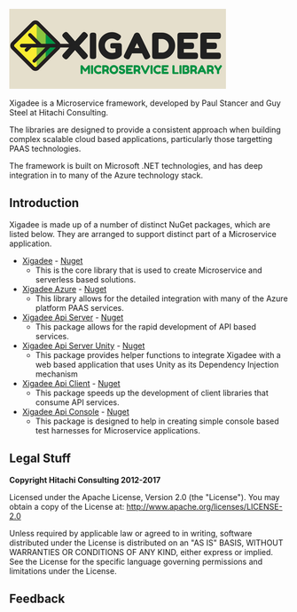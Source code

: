 ![Xigadee](/xigadee.png)

Xigadee is a Microservice framework, developed by Paul Stancer and Guy Steel at Hitachi Consulting. 

The libraries are designed to provide a consistent approach when building complex scalable cloud based applications, particularly those targetting PAAS technologies.

The framework is built on Microsoft .NET technologies, and has deep integration in to many of the Azure technology stack.

## Introduction

Xigadee is made up of a number of distinct NuGet packages, which are listed below. They are arranged to support distinct part of a Microservice application.

* [Xigadee](Xigadee.Platform/_Docs/Introduction.md) - [Nuget](https://www.nuget.org/packages/Xigadee)
	- This is the core library that is used to create Microservice and serverless based solutions.
* [Xigadee Azure](Xigadee.Azure/_docs/Introduction.md) - [Nuget](https://www.nuget.org/packages/Xigadee.Azure)
	- This library allows for the detailed integration with many of the Azure platform PAAS services.
* [Xigadee Api Server](Xigadee.Api.Server/_docs/Introduction.md) - [Nuget](https://www.nuget.org/packages/Xigadee.Api.Server)
	- This package allows for the rapid development of API based services.
* [Xigadee Api Server Unity](Xigadee.Api.Server.Unity/_docs/Introduction.md) - [Nuget](https://www.nuget.org/packages/Xigadee.Api.Server.Unity)
	- This package provides helper functions to integrate Xigadee with a web based application that uses Unity as its Dependency Injection mechanism
* [Xigadee Api Client](Xigadee.Api.Client/_docs/Introduction.md) - [Nuget](https://www.nuget.org/packages/Xigadee.Api.Client)
	- This package speeds up the development of client libraries that consume API services.
* [Xigadee Api Console](Xigadee.Console/_docs/Introduction.md) - [Nuget](https://www.nuget.org/packages/Xigadee.Console)
	- This package is designed to help in creating simple console based test harnesses for Microservice applications.

## Legal Stuff

**Copyright Hitachi Consulting 2012-2017**

Licensed under the Apache License, Version 2.0 (the "License").
You may obtain a copy of the License at: http://www.apache.org/licenses/LICENSE-2.0
 
Unless required by applicable law or agreed to in writing, software distributed under the License is distributed on an "AS IS" BASIS, WITHOUT WARRANTIES OR CONDITIONS OF ANY KIND, either express or implied.
See the License for the specific language governing permissions and limitations under the License.

## Feedback

